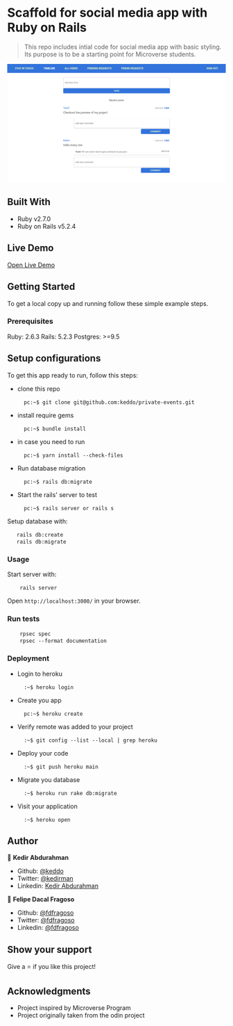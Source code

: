 # Scaffold for social media app with Ruby on Rails

> This repo includes intial code for social media app with basic styling. Its purpose is to be a starting point for Microverse students.

![screenshot](./app_screenshot.png)

## Built With

- Ruby v2.7.0
- Ruby on Rails v5.2.4

## Live Demo
[Open Live Demo](https://safe-headland-61563.herokuapp.com/)


## Getting Started

To get a local copy up and running follow these simple example steps.

### Prerequisites

Ruby: 2.6.3
Rails: 5.2.3
Postgres: >=9.5

## Setup configurations

To get this app ready to run, follow this steps:

* clone this repo

        pc:~$ git clone git@github.com:keddo/private-events.git

* install require gems

        pc:~$ bundle install
* in case you need to run

        pc:~$ yarn install --check-files
* Run database migration

        pc:~$ rails db:migrate

* Start the rails' server to test

        pc:~$ rails server or rails s

Setup database with:

```
   rails db:create
   rails db:migrate
```

### Usage

Start server with:

```
    rails server
```

Open `http://localhost:3000/` in your browser.

### Run tests

```
    rpsec spec
    rpsec --format documentation
```

### Deployment
* Login to heroku

        :~$ heroku login
* Create you app

        pc:~$ heroku create
* Verify remote was added to your project

        :~$ git config --list --local | grep heroku

* Deploy your code

        :~$ git push heroku main
* Migrate you database

        :~$ heroku run rake db:migrate
* Visit your application

        :~$ heroku open


## Author

👤 **Kedir Abdurahman**
- Github: [@keddo](https://github.com/keddo)
- Twitter: [@kedirman](https://twitter.com/kedirman)
- Linkedin: [Kedir Abdurahman](https://linkedin.com/in/kedirabdurahman/) 


👤 **Felipe Dacal Fragoso**

- Github: [@fdfragoso](https://github.com/fdfragoso)
- Twitter: [@fdfragoso](https://twitter.com/fdfragoso)
- Linkedin: [@fdfragoso](https://www.linkedin.com/in/fdfragoso/)

## Show your support

Give a ⭐️ if you like this project!

## Acknowledgments

- Project inspired by Microverse Program
- Project originally taken from the odin project